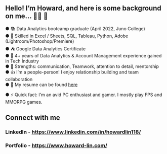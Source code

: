 ## Hello! I’m Howard, and here is some background on me… 👋🏻 👋

● 📚 Data Analytics bootcamp graduate (April 2022, Juno College)  
● 💾 Skilled in Excel / Sheets, SQL, Tableau, Python, Adobe (Lightroom/Photoshop/Premiere)  
● ⛺️ Google Data Analytics Certificate  
● 💎 4+ years of Data Analytics & Account Management experience gained in Tech Industry  
● 👔 Strengths: communication, Teamwork, attention to detail, mentorship  
● 👍 I’m a people-person! I enjoy relationship building and team collaboration  
● 📄 My resume can be found [here](https://drive.google.com/file/d/1ic52fY_1GA07X86AvN0AM5KzHHAu6pbW/view?usp=sharing)


● ⚡ Quick fact: I'm an avid PC enthusiast and gamer. I mostly play FPS and MMORPG games.

## Connect with me
### LinkedIn - https://www.linkedin.com/in/howardlin118/
### Portfolio - https://www.howard-lin.com/
